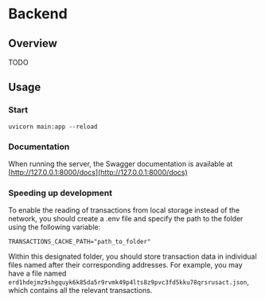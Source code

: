 # Backend

## Overview

TODO

## Usage

### Start

```
uvicorn main:app --reload
```

### Documentation

When running the server, the Swagger documentation is available at [http://127.0.0.1:8000/docs](http://127.0.0.1:8000/docs)

### Speeding up development


To enable the reading of transactions from local storage instead of the network, you should create a .env file and specify the path to the folder using the following variable:

```
TRANSACTIONS_CACHE_PATH="path_to_folder"
```

Within this designated folder, you should store transaction data in individual files named after their corresponding addresses. For example, you may have a file named `erd1hdejmz9shgquyk6k85da5r9rvmk49p4lts8z9pvc3fd5kku78qrsrusact.json`, which contains all the relevant transactions.
